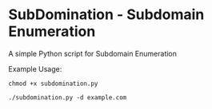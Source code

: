 # SubDomination - Subdomain Enumeration
A simple Python script for Subdomain Enumeration


Example Usage:
```
chmod +x subdomination.py
```
```
./subdomination.py -d example.com
```
